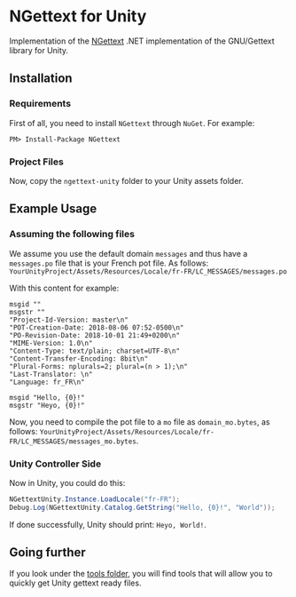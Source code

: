 # NGettext for Unity

Implementation of the [NGettext](https://github.com/neris/NGettext) .NET implementation of the GNU/Gettext library for Unity.

## Installation
### Requirements
First of all, you need to install `NGettext` through `NuGet`. For example:
```
PM> Install-Package NGettext
```

### Project Files
Now, copy the `ngettext-unity` folder to your Unity assets folder.


## Example Usage
### Assuming the following files
We assume you use the default domain `messages` 
and thus have a `messages.po` file that is your French pot file. As follows:
`YourUnityProject/Assets/Resources/Locale/fr-FR/LC_MESSAGES/messages.po`

With this content for example:

```po
msgid ""
msgstr ""
"Project-Id-Version: master\n"
"POT-Creation-Date: 2018-08-06 07:52-0500\n"
"PO-Revision-Date: 2018-10-01 21:49+0200\n"
"MIME-Version: 1.0\n"
"Content-Type: text/plain; charset=UTF-8\n"
"Content-Transfer-Encoding: 8bit\n"
"Plural-Forms: nplurals=2; plural=(n > 1);\n"
"Last-Translator: \n"
"Language: fr_FR\n"

msgid "Hello, {0}!"
msgstr "Heyo, {0}!"
```

Now, you need to compile the pot file to a `mo` file as `domain_mo.bytes`, as follows:
`YourUnityProject/Assets/Resources/Locale/fr-FR/LC_MESSAGES/messages_mo.bytes`.


### Unity Controller Side
Now in Unity, you could do this:

```cs
NGettextUnity.Instance.LoadLocale("fr-FR");
Debug.Log(NGettextUnity.Catalog.GetString("Hello, {0}!", "World"));
```

If done successfully, Unity should print: `Heyo, World!`.


## Going further
If you look under the [tools folder](tools/), 
you will find tools that will allow you to quickly get Unity gettext ready files.
